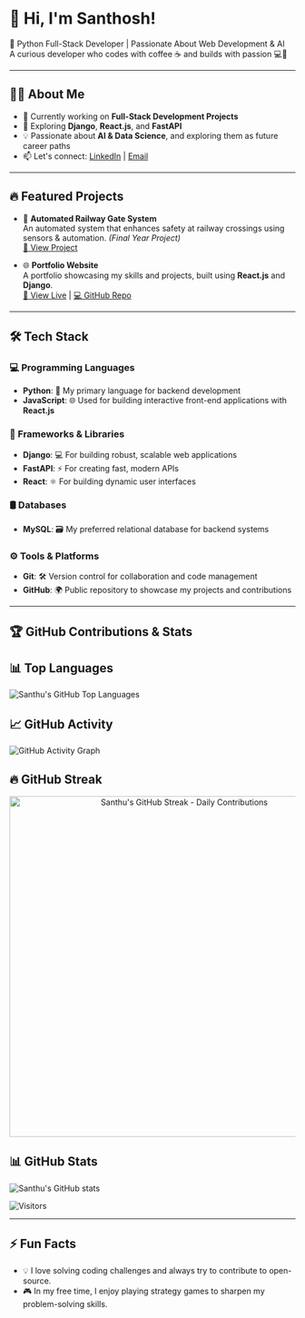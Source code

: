 # 👋 Hi, I'm Santhosh!
🚀 Python Full-Stack Developer | Passionate About Web Development & AI  
A curious developer who codes with coffee ☕ and builds with passion 💻💙

---

## 👨‍💻 About Me
- 🔭 Currently working on **Full-Stack Development Projects**
- 🌱 Exploring **Django**, **React.js**, and **FastAPI**
- 💡 Passionate about **AI & Data Science**, and exploring them as future career paths
- 📫 Let's connect: [LinkedIn](https://www.linkedin.com/in/santhosh-s-478b88252) | [Email](mailto:santhu.santhu7788@gmail.com)

---

## 🔥 Featured Projects
- 🚉 **Automated Railway Gate System**  
  An automated system that enhances safety at railway crossings using sensors & automation. *(Final Year Project)*  
  [🔗 View Project](#)

- 🌐 **Portfolio Website**  
  A portfolio showcasing my skills and projects, built using **React.js** and **Django**.  
  [🔗 View Live](#) | [💻 GitHub Repo](#)

---

## 🛠 Tech Stack

### 💻 Programming Languages
- **Python**: 🐍 My primary language for backend development
- **JavaScript**: 🌐 Used for building interactive front-end applications with **React.js**

### 🚀 Frameworks & Libraries
- **Django**: 💻 For building robust, scalable web applications
- **FastAPI**: ⚡ For creating fast, modern APIs
- **React**: ⚛️ For building dynamic user interfaces

### 🛢️ Databases
- **MySQL**: 🗃️ My preferred relational database for backend systems

### ⚙️ Tools & Platforms
- **Git**: 🛠️ Version control for collaboration and code management
- **GitHub**: 🌍 Public repository to showcase my projects and contributions

---

## 🏆 GitHub Contributions & Stats

## 📊 Top Languages
![Santhu's GitHub Top Languages](https://github-readme-stats.vercel.app/api/top-langs/?username=Santhouu&theme=radical)

## 📈 GitHub Activity
![GitHub Activity Graph](https://github-readme-activity-graph.vercel.app/graph?username=Santhouu&theme=react-dark)

## 🔥 GitHub Streak
<p align="center">
  <img src="https://streak-stats.demolab.com?user=Santhouu&theme=tokyonight&hide_border=true&date_format=M%20j%5B%2C%20Y%5D"
       alt="Santhu's GitHub Streak - Daily Contributions" 
       width="600" />
</p>

## 📊 GitHub Stats
![Santhu's GitHub stats](https://github-readme-stats.vercel.app/api?username=Santhouu&show_icons=true&theme=radical)

![Visitors](https://komarev.com/ghpvc/?username=Santhouu&color=blue&style=flat-square)

---

## ⚡ Fun Facts
- 💡 I love solving coding challenges and always try to contribute to open-source.
- 🎮 In my free time, I enjoy playing strategy games to sharpen my problem-solving skills.
